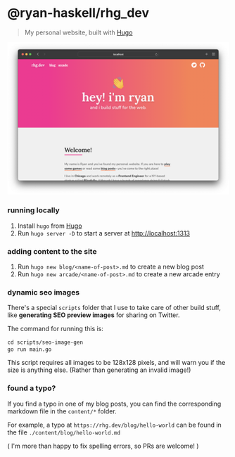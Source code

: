 # @ryan-haskell/rhg_dev
> My personal website, built with [Hugo](https://gohugo.io/)

![Screenshot of website](./screenshot.png)

### running locally

1. Install `hugo` from [Hugo](https://gohugo.io/)
2. Run `hugo server -D` to start a server at [http://localhost:1313](http://localhost:1313)


### adding content to the site

1. Run `hugo new blog/<name-of-post>.md` to create a new blog post
1. Run `hugo new arcade/<name-of-post>.md` to create a new arcade entry


### dynamic seo images

There's a special `scripts` folder that I use to take care of other build stuff, like __generating SEO preview images__ for sharing on Twitter.

The command for running this is:

```
cd scripts/seo-image-gen
go run main.go
```

This script requires all images to be 128x128 pixels, and will warn you if the size is anything else. (Rather than generating an invalid image!)

### found a typo?

If you find a typo in one of my blog posts, you can find the corresponding markdown file in the `content/*` folder.

For example, a typo at `https://rhg.dev/blog/hello-world` can be found in the file `./content/blog/hello-world.md`

( I'm more than happy to fix spelling errors, so PRs are welcome! )
